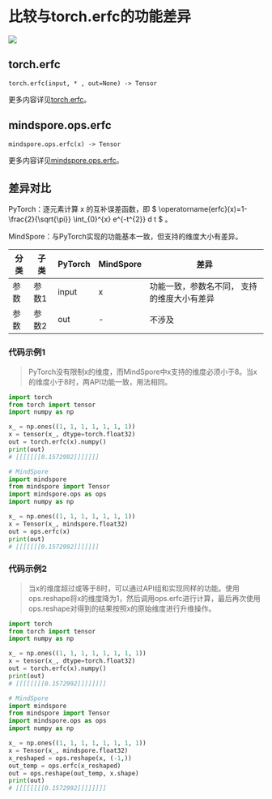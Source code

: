 # 比较与torch.erfc的功能差异

<a href="https://gitee.com/mindspore/docs/blob/r2.0.0-alpha/docs/mindspore/source_zh_cn/note/api_mapping/pytorch_diff/erfc.md" target="_blank"><img src="https://mindspore-website.obs.cn-north-4.myhuaweicloud.com/website-images/master/resource/_static/logo_source.png"></a>

## torch.erfc

```text
torch.erfc(input, * , out=None) -> Tensor
```

更多内容详见[torch.erfc](https://pytorch.org/docs/1.8.1/generated/torch.erfc.html)。

## mindspore.ops.erfc

```text
mindspore.ops.erfc(x) -> Tensor
```

更多内容详见[mindspore.ops.erfc](https://mindspore.cn/docs/zh-CN/r2.0.0-alpha/api_python/ops/mindspore.ops.erfc.html)。

## 差异对比

PyTorch：逐元素计算 x 的互补误差函数，即 $ \operatorname{erfc}(x)=1-\frac{2}{\sqrt{\pi}} \int_{0}^{x} e^{-t^{2}} d t $ 。

MindSpore：与PyTorch实现的功能基本一致，但支持的维度大小有差异。

| 分类 | 子类 |PyTorch | MindSpore | 差异 |
| --- | --- | --- | --- |---|
|参数 | 参数1 | input | x |功能一致，参数名不同， 支持的维度大小有差异 |
|参数 | 参数2 | out | - |不涉及 |

### 代码示例1

> PyTorch没有限制x的维度，而MindSpore中x支持的维度必须小于8。当x的维度小于8时，两API功能一致，用法相同。

```python
import torch
from torch import tensor
import numpy as np

x_ = np.ones((1, 1, 1, 1, 1, 1, 1))
x = tensor(x_, dtype=torch.float32)
out = torch.erfc(x).numpy()
print(out)
# [[[[[[[0.1572992]]]]]]]

# MindSpore
import mindspore
from mindspore import Tensor
import mindspore.ops as ops
import numpy as np

x_ = np.ones((1, 1, 1, 1, 1, 1, 1))
x = Tensor(x_, mindspore.float32)
out = ops.erfc(x)
print(out)
# [[[[[[[0.1572992]]]]]]]
```

### 代码示例2

> 当x的维度超过或等于8时，可以通过API组和实现同样的功能。使用ops.reshape将x的维度降为1，然后调用ops.erfc进行计算，最后再次使用ops.reshape对得到的结果按照x的原始维度进行升维操作。

```python
import torch
from torch import tensor
import numpy as np

x_ = np.ones((1, 1, 1, 1, 1, 1, 1, 1))
x = tensor(x_, dtype=torch.float32)
out = torch.erfc(x).numpy()
print(out)
# [[[[[[[[0.1572992]]]]]]]]

# MindSpore
import mindspore
from mindspore import Tensor
import mindspore.ops as ops
import numpy as np

x_ = np.ones((1, 1, 1, 1, 1, 1, 1, 1))
x = Tensor(x_, mindspore.float32)
x_reshaped = ops.reshape(x, (-1,))
out_temp = ops.erfc(x_reshaped)
out = ops.reshape(out_temp, x.shape)
print(out)
# [[[[[[[[0.1572992]]]]]]]]
```
